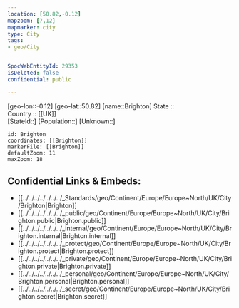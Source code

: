 ```yaml
---
location: [50.82,-0.12] 
mapzoom: [7,12] 
mapmarker: city 
type: City
tags:
- geo/City


SpocWebEntityId: 29353
isDeleted: false
confidential: public

---
```

[geo-lon::-0.12] 
[geo-lat::50.82] 
[name::Brighton] 
State ::  
Country :: [[UK]]  
[StateId::] 
[Population::] 
[Unknown::] 


```leaflet
id: Brighton
coordinates: [[Brighton]] 
markerFile: [[Brighton]] 
defaultZoom: 11 
maxZoom: 18
```


## Confidential Links & Embeds: 
- [[../../../../../../../_Standards/geo/Continent/Europe/Europe~North/UK/City/Brighton|Brighton]] 
- [[../../../../../../../_public/geo/Continent/Europe/Europe~North/UK/City/Brighton.public|Brighton.public]] 
- [[../../../../../../../_internal/geo/Continent/Europe/Europe~North/UK/City/Brighton.internal|Brighton.internal]] 
- [[../../../../../../../_protect/geo/Continent/Europe/Europe~North/UK/City/Brighton.protect|Brighton.protect]] 
- [[../../../../../../../_private/geo/Continent/Europe/Europe~North/UK/City/Brighton.private|Brighton.private]] 
- [[../../../../../../../_personal/geo/Continent/Europe/Europe~North/UK/City/Brighton.personal|Brighton.personal]] 
- [[../../../../../../../_secret/geo/Continent/Europe/Europe~North/UK/City/Brighton.secret|Brighton.secret]] 
